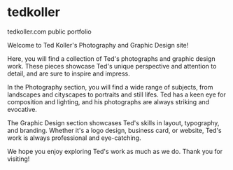 # tedkoller
tedkoller.com public portfolio

Welcome to Ted Koller's Photography and Graphic Design site!

Here, you will find a collection of Ted's photographs and graphic design work. These pieces showcase Ted's unique perspective and attention to detail, and are sure to inspire and impress.

In the Photography section, you will find a wide range of subjects, from landscapes and cityscapes to portraits and still lifes. Ted has a keen eye for composition and lighting, and his photographs are always striking and evocative.

The Graphic Design section showcases Ted's skills in layout, typography, and branding. Whether it's a logo design, business card, or website, Ted's work is always professional and eye-catching.

We hope you enjoy exploring Ted's work as much as we do. Thank you for visiting!
